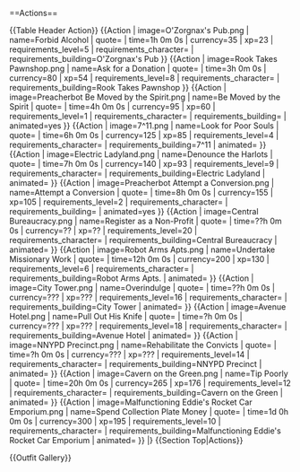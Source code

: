 ==Actions==
<!--[[/Event Actions | Event Actions]]-->
{{Table Header Action}}
{{Action
| image=O'Zorgnax's Pub.png
| name=Forbid Alcohol
| quote=
| time=1h 0m 0s
| currency=35
| xp=23
| requirements_level=5
| requirements_character=
| requirements_building=O'Zorgnax's Pub
}}
{{Action
| image=Rook Takes Pawnshop.png
| name=Ask for a Donation
| quote=
| time=3h 0m 0s
| currency=80
| xp=54
| requirements_level=8
| requirements_character=
| requirements_building=Rook Takes Pawnshop
}}
{{Action
| image=Preacherbot Be Moved by the Spirit.png
| name=Be Moved by the Spirit
| quote=
| time=4h 0m 0s
| currency=95
| xp=60
| requirements_level=1
| requirements_character=
| requirements_building=
| animated=yes
}}
{{Action
| image=7^11.png
| name=Look for Poor Souls
| quote=
| time=6h 0m 0s
| currency=125
| xp=85
| requirements_level=4
| requirements_character=
| requirements_building=7^11
| animated=
}}
{{Action
| image=Electric Ladyland.png
| name=Denounce the Harlots
| quote=
| time=7h 0m 0s
| currency=140
| xp=93
| requirements_level=9
| requirements_character=
| requirements_building=Electric Ladyland
| animated=
}}
{{Action
| image=Preacherbot Attempt a Conversion.png
| name=Attempt a Conversion
| quote=
| time=8h 0m 0s
| currency=155
| xp=105
| requirements_level=2
| requirements_character=
| requirements_building=
| animated=yes
}}
{{Action
| image=Central Bureaucracy.png
| name=Register as a Non-Profit
| quote=
| time=??h 0m 0s
| currency=??
| xp=??
| requirements_level=20
| requirements_character=
| requirements_building=Central Bureaucracy
| animated=
}}
{{Action
| image=Robot Arms Apts.png
| name=Undertake Missionary Work
| quote=
| time=12h 0m 0s
| currency=200
| xp=130
| requirements_level=6
| requirements_character=
| requirements_building=Robot Arms Apts.
| animated=
}}
{{Action
| image=City Tower.png
| name=Overindulge
| quote=
| time=??h 0m 0s
| currency=???
| xp=???
| requirements_level=16
| requirements_character=
| requirements_building=City Tower
| animated=
}}
{{Action
| image=Avenue Hotel.png
| name=Pull Out His Knife
| quote=
| time=?h 0m 0s
| currency=???
| xp=???
| requirements_level=18
| requirements_character=
| requirements_building=Avenue Hotel
| animated=
}}
{{Action
| image=NNYPD Precinct.png
| name=Rehabilitate the Convicts
| quote=
| time=?h 0m 0s
| currency=???
| xp=???
| requirements_level=14
| requirements_character=
| requirements_building=NNYPD Precinct
| animated=
}}
{{Action
| image=Cavern on the Green.png
| name=Tip Poorly
| quote=
| time=20h 0m 0s
| currency=265
| xp=176
| requirements_level=12
| requirements_character=
| requirements_building=Cavern on the Green
| animated=
}}
{{Action
| image=Malfunctioning Eddie's Rocket Car Emporium.png
| name=Spend Collection Plate Money
| quote=
| time=1d 0h 0m 0s
| currency=300
| xp=195
| requirements_level=10
| requirements_character=
| requirements_building=Malfunctioning Eddie's Rocket Car Emporium
| animated=
}}
|}
{{Section Top|Actions}}

{{Outfit Gallery}}
